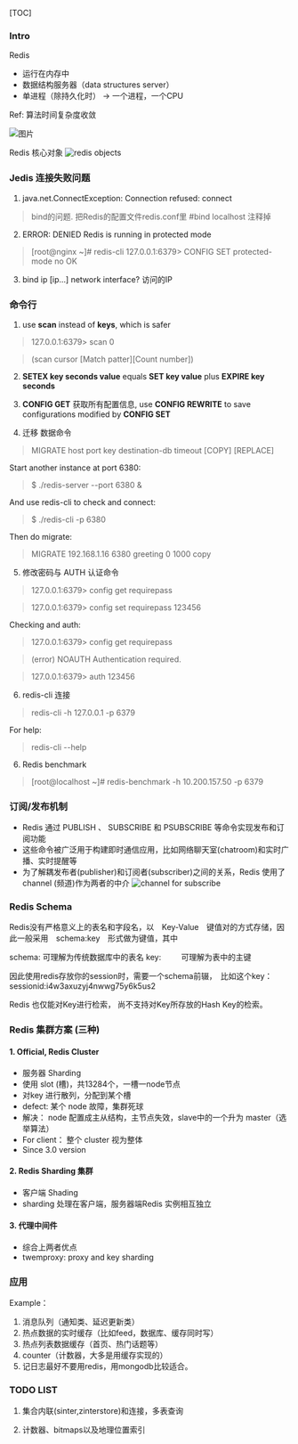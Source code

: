 [TOC]

### Intro
Redis
- 运行在内存中
- 数据结构服务器（data structures server）
- 单进程（除持久化时） -> 一个进程，一个CPU

Ref:
算法时间复杂度收敛

![图片](https://raw.githubusercontent.com/gnuhpc/All-About-Redis/master/DataStructure/timecomplex.gif)

Redis 核心对象
![redis objects](https://pic2.zhimg.com/8aded9b83a20d9d1c26ec1f5afbd78c5_b.png)

### Jedis 连接失败问题
1. java.net.ConnectException: Connection refused: connect
> bind的问题. 把Redis的配置文件redis.conf里
> \#bind localhost  注释掉
2. ERROR: DENIED Redis is running in protected mode
> [root@nginx ~]# redis-cli
  127.0.0.1:6379> CONFIG SET protected-mode no
  OK
3. bind ip [ip...]
network interface?
访问的IP

### 命令行
1. use **scan** instead of **keys**, which is safer

> 127.0.0.1:6379> scan 0

> (scan cursor [Match patter][Count number])

2. **SETEX key seconds value** equals **SET key value** plus **EXPIRE key seconds**

3. **CONFIG GET** 获取所有配置信息, use **CONFIG REWRITE** to save configurations modified by **CONFIG SET**

4. 迁移 数据命令
> MIGRATE host port key destination-db timeout [COPY] [REPLACE]

Start another instance at port 6380:
> $ ./redis-server --port 6380 &

And use redis-cli to check and connect:
>$ ./redis-cli -p 6380

Then do migrate:
>MIGRATE 192.168.1.16 6380 greeting 0 1000 copy

5. 修改密码与 AUTH 认证命令
> 127.0.0.1:6379> config get requirepass

> 127.0.0.1:6379> config set requirepass 123456

Checking and auth:
> 127.0.0.1:6379> config get requirepass

> (error) NOAUTH Authentication required.

> 127.0.0.1:6379> auth 123456

6. redis-cli 连接
> redis-cli -h 127.0.0.1 -p 6379

For help:
> redis-cli --help

6. Redis benchmark
> [root@localhost ~]# redis-benchmark -h 10.200.157.50 -p 6379 

### 订阅/发布机制
- Redis 通过 PUBLISH 、 SUBSCRIBE 和 PSUBSCRIBE 等命令实现发布和订阅功能
- 这些命令被广泛用于构建即时通信应用，比如网络聊天室(chatroom)和实时广播、实时提醒等
- 为了解耦发布者(publisher)和订阅者(subscriber)之间的关系，Redis 使用了 channel (频道)作为两者的中介
![channel for subscribe](http://img.techtarget.com.cn/database/article/2012/2012-08-10-10-08-12.jpg)

### Redis Schema
Redis没有严格意义上的表名和字段名，以　Key-Value　键值对的方式存储，因此一般采用　schema:key　形式做为键值，其中

schema: 可理解为传统数据库中的表名
key: 　　 可理解为表中的主键

因此使用redis存放你的session时，需要一个schema前辍，　比如这个key：　sessionid:i4w3axuzyj4nwwg75y6k5us2

Redis 也仅能对Key进行检索， 尚不支持对Key所存放的Hash Key的检索。

### Redis 集群方案 (三种)
#### 1. Official, Redis Cluster
- 服务器 Sharding
- 使用 slot (槽)，共13284个，一槽一node节点
- 对key 进行散列，分配到某个槽
- defect: 某个 node 故障，集群死球
- 解决： node 配置成主从结构，主节点失效，slave中的一个升为 master（选举算法）
- For client： 整个 cluster 视为整体
- Since 3.0 version

#### 2. Redis Sharding 集群
- 客户端 Shading
- sharding 处理在客户端，服务器端Redis 实例相互独立

#### 3. 代理中间件
- 综合上两者优点
- twemproxy: proxy and key sharding

### 应用
Example：
1. 消息队列（通知类、延迟更新类）
2. 热点数据的实时缓存（比如feed，数据库、缓存同时写）
3. 热点列表数据缓存（首页、热门话题等）
4. counter（计数器，大多是用缓存实现的）
5. 记日志最好不要用redis，用mongodb比较适合。

### TODO LIST
1. 集合内联(sinter,zinterstore)和连接，多表查询 

2. 计数器、bitmaps以及地理位置索引